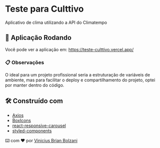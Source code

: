 # Teste para Culttivo

Aplicativo de clima utilizando a API do Climatempo

## 🚀 Aplicação Rodando

Você pode ver a aplicação em: https://teste-culttivo.vercel.app/

### 📋 Observações

O ideal para um projeto profissional seria a estruturação de variáveis de ambiente, mas 
para facilitar o deploy e compartilhamento do projeto, optei por manter dentro do código.

## 🛠️ Construído com

* [Axios](https://axios-http.com/docs/intro) 
* [BoxIcons](https://boxicons.com/usage) 
* [react-responsive-carousel](https://www.npmjs.com/package/react-responsive-carousel) 
* [styled-components](https://styled-components.com/docs) 

⌨️ com ❤️ por [Vinicius Brian Bolzani](https://github.com/VBrianB) 

